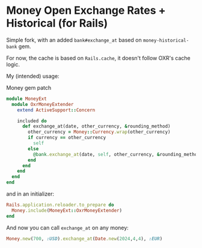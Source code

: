 # Money Open Exchange Rates + Historical (for Rails)
Simple fork, with an added `bank#exchange_at` based on `money-historical-bank` gem.

For now, the cache is based on `Rails.cache`, it doesn't follow OXR's cache logic.

My (intended) usage:

Money gem patch
```ruby
module MoneyExt
  module OxrMoneyExtender
    extend ActiveSupport::Concern

    included do
      def exchange_at(date, other_currency, &rounding_method)
        other_currency = Money::Currency.wrap(other_currency)
        if currency == other_currency
          self
        else
          @bank.exchange_at(date, self, other_currency, &rounding_method)
        end
      end
    end
  end
end
```
and in an initializer:
```ruby
Rails.application.reloader.to_prepare do
  Money.include(MoneyExt::OxrMoneyExtender)
end
```

And now you can call `exchange_at` on any money:
```ruby
Money.new(700, :USD).exchange_at(Date.new(2024,4,4), :EUR)
```

